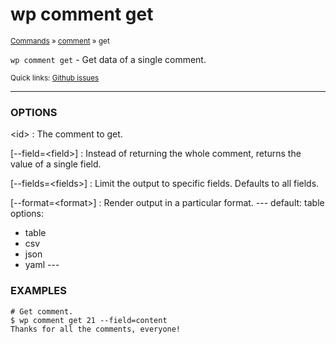 # wp comment get

<small>[Commands](/commands/) &raquo; [comment](/commands/comment/) &raquo; get</small>

`wp comment get` - Get data of a single comment.

<small>Quick links: <a href="https://github.com/wp-cli/wp-cli/issues?q=is%3Aopen+label%3Acommand%3Acomment-get+sort%3Aupdated-desc">Github issues</a></small>

<hr />

### OPTIONS

&lt;id&gt;
: The comment to get.

[\--field=&lt;field&gt;]
: Instead of returning the whole comment, returns the value of a single field.

[\--fields=&lt;fields&gt;]
: Limit the output to specific fields. Defaults to all fields.

[\--format=&lt;format&gt;]
: Render output in a particular format.
\---
default: table
options:
  - table
  - csv
  - json
  - yaml
\---

### EXAMPLES

    # Get comment.
    $ wp comment get 21 --field=content
    Thanks for all the comments, everyone!



